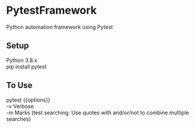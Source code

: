 # PytestFramework
Python automation framework using Pytest

## Setup
Python 3.8.x  
pip install pytest

## To Use
pytest {{options}}  
-v Verbose  
-m Marks (test searching. Use quotes with and/or/not to combine multiple searches)
